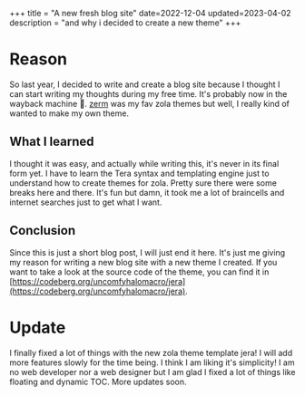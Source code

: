 +++
title = "A new fresh blog site"
date=2022-12-04
updated=2023-04-02
description = "and why i decided to create a new theme"
+++

# Reason

So last year, I decided to write and create a blog site because I thought I can start writing my thoughts during my free time. It's probably now in the wayback machine 🤷.
[zerm][zerm] was my fav zola themes but well, I really kind of wanted to make my own theme.

## What I learned

I thought it was easy, and actually while writing this, it's never in its final form yet. I have to learn the Tera syntax and templating engine just to understand 
how to create themes for zola. Pretty sure there were some breaks here and there. It's fun but damn, it took me a lot of braincells and internet searches just to get
what I want.

## Conclusion

Since this is just a short blog post, I will just end it here. It's just me giving my reason for writing a new blog site with a new theme I created.
If you want to take a look at the source code of the theme, you can find it in [https://codeberg.org/uncomfyhalomacro/jera](https://codeberg.org/uncomfyhalomacro/jera).

# Update

I finally fixed a lot of things with the new zola theme template jera! I will add more features slowly for the time being. I think I am liking it's simplicity! I am no web developer
nor a web designer but I am glad I fixed a lot of things like floating and dynamic TOC. More updates soon.


[zerm]: https://github.com/ejmg/zerm